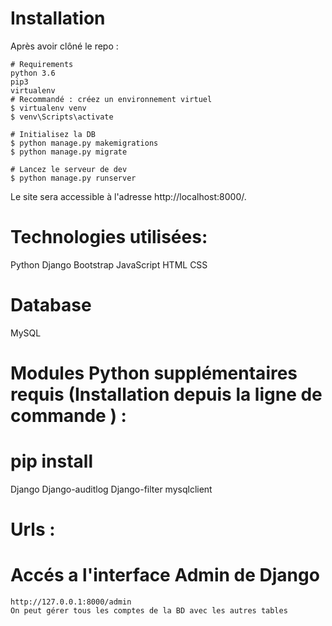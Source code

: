# Installation
Après avoir clôné le repo :

    # Requirements
    python 3.6
    pip3
    virtualenv
    # Recommandé : créez un environnement virtuel
    $ virtualenv venv
    $ venv\Scripts\activate
    
    # Initialisez la DB
    $ python manage.py makemigrations
    $ python manage.py migrate
    
    # Lancez le serveur de dev
    $ python manage.py runserver

Le site sera accessible à l'adresse http://localhost:8000/.
# Technologies utilisées:
Python
Django
Bootstrap
JavaScript
HTML
CSS
# Database
MySQL
# Modules Python supplémentaires requis (Installation depuis la ligne de commande ) :
 # pip install  
   Django 
   Django-auditlog
   Django-filter
   mysqlclient

# Urls :
  # Accés a l'interface Admin de Django
    http://127.0.0.1:8000/admin 
    On peut gérer tous les comptes de la BD avec les autres tables 


